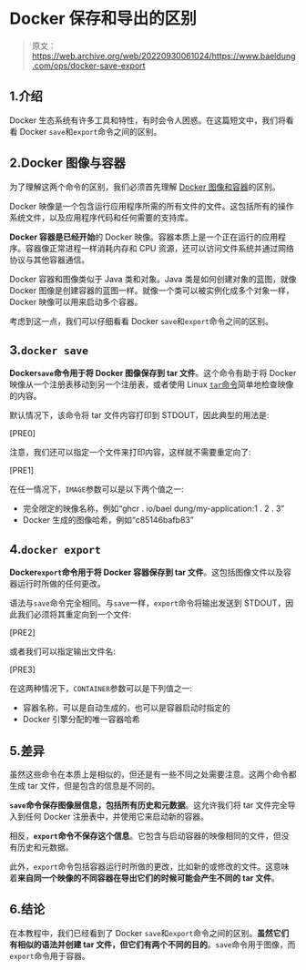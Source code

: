 # Docker 保存和导出的区别

> 原文：<https://web.archive.org/web/20220930061024/https://www.baeldung.com/ops/docker-save-export>

## 1.介绍

Docker 生态系统有许多工具和特性，有时会令人困惑。在这篇短文中，我们将看看 Docker `save`和`export`命令之间的区别。

## 2.Docker 图像与容器

为了理解这两个命令的区别，我们必须首先理解 [Docker 图像和容器](/web/20220530121225/https://www.baeldung.com/ops/docker-images-vs-containers)的区别。

Docker 映像是一个包含运行应用程序所需的所有文件的文件。这包括所有的操作系统文件，以及应用程序代码和任何需要的支持库。

**Docker 容器是已经开始**的 Docker 映像。容器本质上是一个正在运行的应用程序。容器像正常进程一样消耗内存和 CPU 资源，还可以访问文件系统并通过网络协议与其他容器通信。

Docker 容器和图像类似于 Java 类和对象。Java 类是如何创建对象的蓝图，就像 Docker 图像是创建容器的蓝图一样。就像一个类可以被实例化成多个对象一样，Docker 映像可以用来启动多个容器。

考虑到这一点，我们可以仔细看看 Docker `save`和`export`命令之间的区别。

## 3.`docker save`

**Docker`save`命令用于将 Docker 图像保存到 tar 文件**。这个命令有助于将 Docker 映像从一个注册表移动到另一个注册表，或者使用 Linux [`tar`命令](/web/20220530121225/https://www.baeldung.com/linux/tar-command)简单地检查映像的内容。

默认情况下，该命令将 tar 文件内容打印到 STDOUT，因此典型的用法是:

[PRE0]

注意，我们还可以指定一个文件来打印内容，这样就不需要重定向了:

[PRE1]

在任一情况下，`IMAGE`参数可以是以下两个值之一:

*   完全限定的映像名称，例如“ghcr . io/bael dung/my-application:1 . 2 . 3”
*   Docker 生成的图像哈希，例如“c85146bafb83”

## 4.`docker export`

**Docker`export`命令用于将 Docker 容器保存到 tar 文件**。这包括图像文件以及容器运行时所做的任何更改。

语法与`save`命令完全相同。与`save`一样，`export`命令将输出发送到 STDOUT，因此我们必须将其重定向到一个文件:

[PRE2]

或者我们可以指定输出文件名:

[PRE3]

在这两种情况下，`CONTAINER`参数可以是下列值之一:

*   容器名称，可以是自动生成的，也可以是容器启动时指定的
*   Docker 引擎分配的唯一容器哈希

## 5.差异

虽然这些命令在本质上是相似的，但还是有一些不同之处需要注意。这两个命令都生成 tar 文件，但是包含的信息是不同的。

**`save`命令保存图像层信息，包括所有历史和元数据**。这允许我们将 tar 文件完全导入到任何 Docker 注册表中，并使用它来启动新的容器。

相反，**`export`命令不保存这个信息**。它包含与启动容器的映像相同的文件，但没有历史和元数据。

此外，`export`命令包括容器运行时所做的更改，比如新的或修改的文件。这意味着**来自同一个映像的不同容器在导出它们的时候可能会产生不同的 tar 文件**。

## 6.结论

在本教程中，我们已经看到了 Docker `save`和`export`命令之间的区别。**虽然它们有相似的语法并创建 tar 文件，但它们有两个不同的目的**。`save`命令用于图像，而`export`命令用于容器。